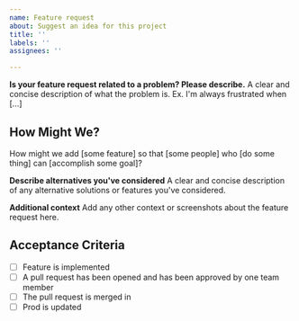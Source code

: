 ```yaml
---
name: Feature request
about: Suggest an idea for this project
title: ''
labels: ''
assignees: ''

---
```


**Is your feature request related to a problem? Please describe.**
A clear and concise description of what the problem is. Ex. I'm always frustrated when [...]

## How Might We?
How might we add [some feature] so that [some people] who [do some thing] can [accomplish some goal]?

**Describe alternatives you've considered**
A clear and concise description of any alternative solutions or features you've considered.

**Additional context**
Add any other context or screenshots about the feature request here.


## Acceptance Criteria

- [ ]  Feature is implemented
- [ ] A pull request has been opened and has been approved by one team member
- [ ] The pull request is merged in
- [ ] Prod is updated
